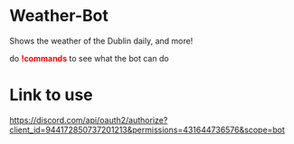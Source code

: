 # Weather-Bot
Shows the weather of the Dublin daily, and more!

do <b style="color: red">!commands</b> to see what the bot can do

# Link to use
https://discord.com/api/oauth2/authorize?client_id=944172850737201213&permissions=431644736576&scope=bot
